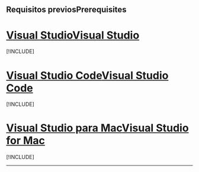 ## <a name="prerequisites"></a><span data-ttu-id="25177-101">Requisitos previos</span><span class="sxs-lookup"><span data-stu-id="25177-101">Prerequisites</span></span>

# <a name="visual-studiotabvisual-studio"></a>[<span data-ttu-id="25177-102">Visual Studio</span><span class="sxs-lookup"><span data-stu-id="25177-102">Visual Studio</span></span>](#tab/visual-studio)

[!INCLUDE[](~/includes/net-core-prereqs-vs-2.2.md)]

# <a name="visual-studio-codetabvisual-studio-code"></a>[<span data-ttu-id="25177-103">Visual Studio Code</span><span class="sxs-lookup"><span data-stu-id="25177-103">Visual Studio Code</span></span>](#tab/visual-studio-code)

[!INCLUDE[](~/includes/net-core-prereqs-vsc-2.2.md)]

# <a name="visual-studio-for-mactabvisual-studio-mac"></a>[<span data-ttu-id="25177-104">Visual Studio para Mac</span><span class="sxs-lookup"><span data-stu-id="25177-104">Visual Studio for Mac</span></span>](#tab/visual-studio-mac)

[!INCLUDE[](~/includes/net-core-prereqs-mac-2.2.md)]

---